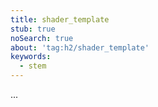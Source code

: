 ```yaml
---
title: shader_template
stub: true
noSearch: true
about: 'tag:h2/shader_template'
keywords:
  - stem
---
```

...
